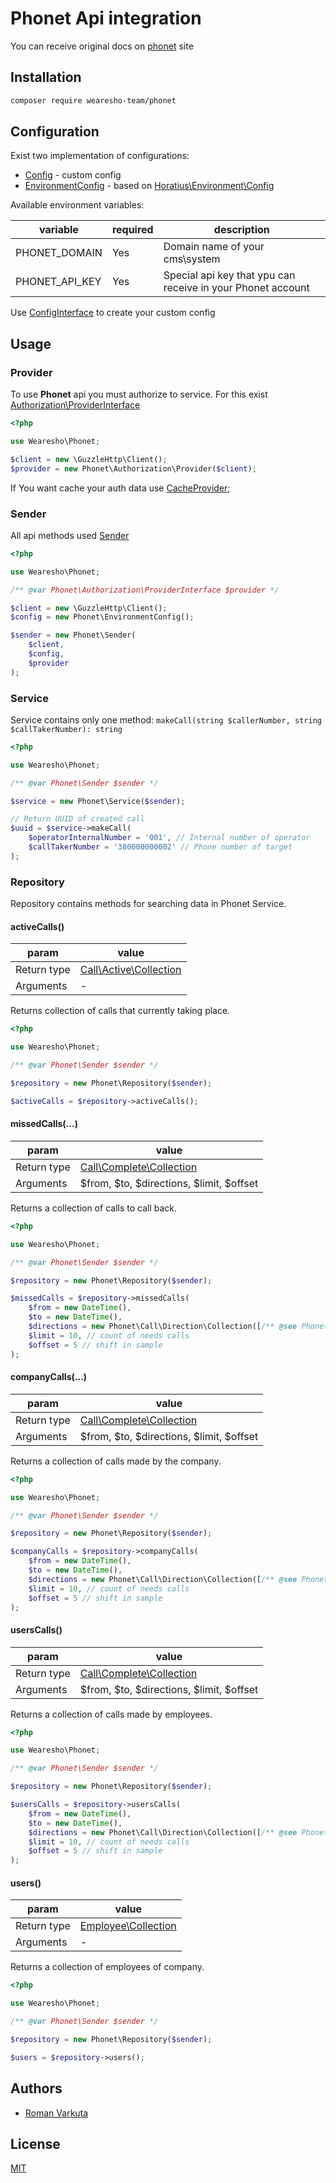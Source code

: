 # Phonet Api integration

You can receive original docs on [phonet](https://phonet.com.ua/) site

## Installation

```bash
composer require wearesho-team/phonet
```

## Configuration

Exist two implementation of configurations:
- [Config](./src/Config.php) - custom config
- [EnvironmentConfig](./src/EnvironmentConfig.php) - based on
[Horatius\Environment\Config](https://github.com/Horat1us/environment-config)

Available environment variables:

|variable|required|description|
|--------|--------|-----------|
|PHONET_DOMAIN|Yes|Domain name of your cms\system|
|PHONET_API_KEY|Yes|Special api key that ypu can receive in your Phonet account|

Use [ConfigInterface](./src/ConfigInterface.php) to create your custom config

## Usage

### Provider

To use **Phonet** api you must authorize to service. For this exist [Authorization\ProviderInterface](./src/Authorization/ProviderInterface.php)

```php
<?php

use Wearesho\Phonet;

$client = new \GuzzleHttp\Client();
$provider = new Phonet\Authorization\Provider($client);
```

If You want cache your auth data use [CacheProvider](./src/Authorization/CacheProvider.php);

### Sender

All api methods used [Sender](./src/Sender.php)

```php
<?php

use Wearesho\Phonet;

/** @var Phonet\Authorization\ProviderInterface $provider */

$client = new \GuzzleHttp\Client();
$config = new Phonet\EnvironmentConfig();

$sender = new Phonet\Sender(
    $client,
    $config,
    $provider
);

```

### Service

Service contains only one method: `makeCall(string $callerNumber, string $callTakerNumber): string`

```php
<?php

use Wearesho\Phonet;

/** @var Phonet\Sender $sender */

$service = new Phonet\Service($sender);

// Return UUID of created call
$uuid = $service->makeCall(
    $operatorInternalNumber = '001', // Internal number of operator
    $callTakerNumber = '380000000002' // Phone number of target
);
```

### Repository

Repository contains methods for searching data in Phonet Service.

#### activeCalls()

|param      |value            |
|-----------|-----------------|
|Return type| [Call\Active\Collection](src/Call/Active/Collection.php)|
|Arguments| - |

Returns collection of calls that currently taking place.

```php
<?php

use Wearesho\Phonet;

/** @var Phonet\Sender $sender */

$repository = new Phonet\Repository($sender);

$activeCalls = $repository->activeCalls();
```

#### missedCalls(...)

|param      |value            |
|-----------|-----------------|
|Return type| [Call\Complete\Collection](src/Call/Complete/Collection.php)|
|Arguments|$from, $to, $directions, $limit, $offset|

Returns a collection of calls to call back.

```php
<?php

use Wearesho\Phonet;

/** @var Phonet\Sender $sender */

$repository = new Phonet\Repository($sender);

$missedCalls = $repository->missedCalls(
    $from = new DateTime(),
    $to = new DateTime(),
    $directions = new Phonet\Call\Direction\Collection([/** @see Phonet\Call\Direction */]),
    $limit = 10, // count of needs calls
    $offset = 5 // shift in sample
);
```

#### companyCalls(...)

|param      |value            |
|-----------|-----------------|
|Return type| [Call\Complete\Collection](src/Call/Complete/Collection.php)|
|Arguments|$from, $to, $directions, $limit, $offset|

Returns a collection of calls made by the company.

```php
<?php

use Wearesho\Phonet;

/** @var Phonet\Sender $sender */

$repository = new Phonet\Repository($sender);

$companyCalls = $repository->companyCalls(
    $from = new DateTime(),
    $to = new DateTime(),
    $directions = new Phonet\Call\Direction\Collection([/** @see Phonet\Call\Direction */]),
    $limit = 10, // count of needs calls
    $offset = 5 // shift in sample
);
```

#### usersCalls()

|param      |value            |
|-----------|-----------------|
|Return type| [Call\Complete\Collection](src/Call/Complete/Collection.php)|
|Arguments|$from, $to, $directions, $limit, $offset|

Returns a collection of calls made by employees.

```php
<?php

use Wearesho\Phonet;

/** @var Phonet\Sender $sender */

$repository = new Phonet\Repository($sender);

$usersCalls = $repository->usersCalls(
    $from = new DateTime(),
    $to = new DateTime(),
    $directions = new Phonet\Call\Direction\Collection([/** @see Phonet\Call\Direction */]),
    $limit = 10, // count of needs calls
    $offset = 5 // shift in sample
);
```

#### users()

|param      |value            |
|-----------|-----------------|
|Return type| [Employee\Collection](src/Employee/Collection.php)|
|Arguments| - |

Returns a collection of employees of company.

```php
<?php

use Wearesho\Phonet;

/** @var Phonet\Sender $sender */

$repository = new Phonet\Repository($sender);

$users = $repository->users();
```

## Authors
- [Roman Varkuta](mailto:roman.varkuta@gmail.com)

## License
[MIT](./LICENSE)
